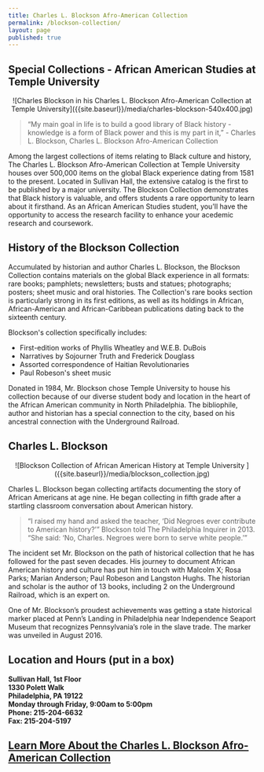```yaml
---
title: Charles L. Blockson Afro-American Collection
permalink: /blockson-collection/
layout: page
published: true
---
```


## Special Collections - African American Studies at Temple University

<div align="center">![Charles Blockson in his Charles L. Blockson Afro-American Collection at Temple University]({{site.baseurl}}/media/charles-blockson-540x400.jpg)</div>

> “My main goal in life is to build a good library of Black history - knowledge is a form of Black power and this is my part in it,” - Charles L. Blockson, Charles L. Blockson Afro-American Collection

Among the largest collections of items relating to Black culture and history, The Charles L. Blockson Afro-American Collection at Temple University houses over 500,000 items on the global Black experience dating from 1581 to the present. Located in Sullivan Hall, the extensive catalog is the first to be published by a major university. The Blockson Collection demonstrates that Black history is valuable, and offers students a rare opportunity to learn about it firsthand. As an African American Studies student, you'll have the opportunity to access the research facility to enhance your acedemic research and coursework.

## History of the Blockson Collection

Accumulated by historian and author Charles L. Blockson, the Blockson Collection contains materials on the global Black experience in all formats: rare books; pamphlets; newsletters; busts and statues; photographs; posters; sheet music and oral histories. The Collection's rare books section is particularly strong in its first editions, as well as its holdings in African, African-American and African-Caribbean publications dating back to the sixteenth century.

Blockson's collection specifically includes:

- First-edition works of Phyllis Wheatley and W.E.B. DuBois
- Narratives by Sojourner Truth and Frederick Douglass
- Assorted correspondence of Haitian Revolutionaries
- Paul Robeson's sheet music

Donated in 1984, Mr. Blockson chose Temple University to house his collection because of our diverse student body and location in the heart of the African American community in North Philadelphia. The bibliophile, author and historian has a special connection to the city, based on his ancestral connection with the Underground Railroad. 

## Charles L. Blockson

<div align="center">![Blockson Collection of African American History at Temple University ]({{site.baseurl}}/media/blockson_collection.jpg)</div>

Charles L. Blockson began collecting artifacts documenting the story of African Americans at age nine. He began collecting in fifth grade after a startling classroom conversation about American history.

> “I raised my hand and asked the teacher, ‘Did Negroes ever contribute to American history?’” Blockson told The Philadelphia Inquirer in 2013. “She said: ‘No, Charles. Negroes were born to serve white people.’”

The incident set Mr. Blockson on the path of historical collection that he has followed for the past seven decades. His journey to document African American history and culture has put him in touch with Malcolm X; Rosa Parks; Marian Anderson; Paul Robeson and Langston Hughs. The historian and scholar is the author of 13 books, including 2 on the Underground Railroad, which is an expert on. 

One of Mr. Blockson’s proudest achievements was getting a state historical marker placed at Penn’s Landing in Philadelphia near Independence Seaport Museum that recognizes Pennsylvania’s role in the slave trade. The marker was unveiled in August 2016.


## Location and Hours (put in a box)

**Sullivan Hall, 1st Floor <br>
1330 Polett Walk <br>
Philadelphia, PA 19122 <br>
Monday through Friday, 9:00am to 5:00pm <br>
Phone: 215-204-6632 <br>
Fax: 215-204-5197** <br>

## [Learn More About the Charles L. Blockson Afro-American Collection](http://library.temple.edu/collections/blockson/)
